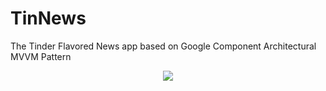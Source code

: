 # TinNews

The Tinder Flavored News app based on Google Component Architectural MVVM Pattern

<p align="center">
  <img src= "https://user-images.githubusercontent.com/15149238/112586695-a5d85980-8dd2-11eb-9b51-3be1b2ba594b.gif">
</p>


